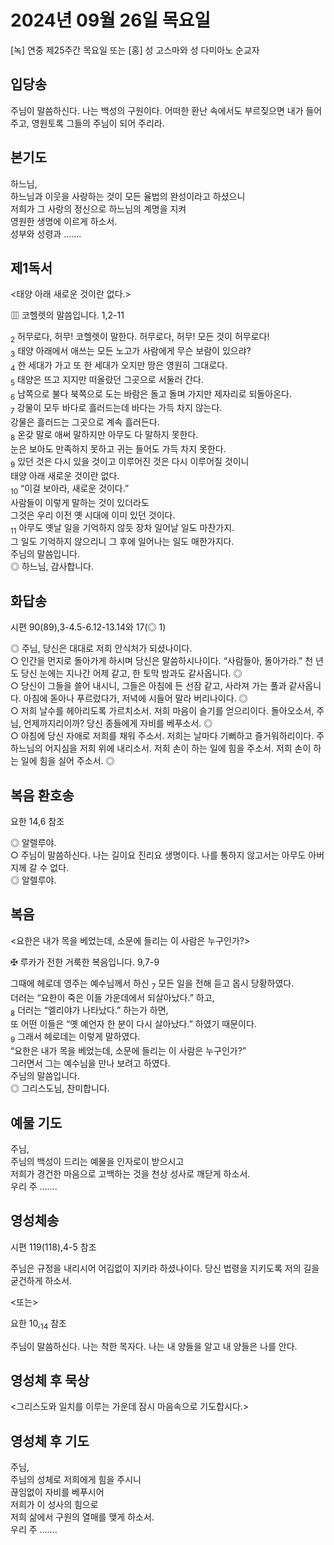 # 2024년 09월 26일 목요일

[녹] 연중 제25주간 목요일 또는 [홍] 성 고스마와 성 다미아노 순교자  


## 입당송

주님이 말씀하신다. 나는 백성의 구원이다. 어떠한 환난 속에서도 부르짖으면 내가 들어 주고, 영원토록 그들의 주님이 되어 주리라.  
  
## 본기도

하느님,  
하느님과 이웃을 사랑하는 것이 모든 율법의 완성이라고 하셨으니  
저희가 그 사랑의 정신으로 하느님의 계명을 지켜  
영원한 생명에 이르게 하소서.  
성부와 성령과 …….  
  
## 제1독서

<태양 아래 새로운 것이란 없다.>

▥ 코헬렛의 말씀입니다. 1,2-11

<sub>2</sub> 허무로다, 허무! 코헬렛이 말한다. 허무로다, 허무! 모든 것이 허무로다!  
<sub>3</sub> 태양 아래에서 애쓰는 모든 노고가 사람에게 무슨 보람이 있으랴?  
<sub>4</sub> 한 세대가 가고 또 한 세대가 오지만 땅은 영원히 그대로다.  
<sub>5</sub> 태양은 뜨고 지지만 떠올랐던 그곳으로 서둘러 간다.  
<sub>6</sub> 남쪽으로 불다 북쪽으로 도는 바람은 돌고 돌며 가지만 제자리로 되돌아온다.  
<sub>7</sub> 강물이 모두 바다로 흘러드는데 바다는 가득 차지 않는다.  
강물은 흘러드는 그곳으로 계속 흘러든다.  
<sub>8</sub> 온갖 말로 애써 말하지만 아무도 다 말하지 못한다.  
눈은 보아도 만족하지 못하고 귀는 들어도 가득 차지 못한다.  
<sub>9</sub> 있던 것은 다시 있을 것이고 이루어진 것은 다시 이루어질 것이니  
태양 아래 새로운 것이란 없다.  
<sub>10</sub> “이걸 보아라, 새로운 것이다.”  
사람들이 이렇게 말하는 것이 있더라도  
그것은 우리 이전 옛 시대에 이미 있던 것이다.  
<sub>11</sub> 아무도 옛날 일을 기억하지 않듯 장차 일어날 일도 마찬가지.  
그 일도 기억하지 않으리니 그 후에 일어나는 일도 매한가지다.  
주님의 말씀입니다.  
◎ 하느님, 감사합니다.  
  
## 화답송

시편 90(89),3-4.5-6.12-13.14와 17(◎ 1)

◎ 주님, 당신은 대대로 저희 안식처가 되셨나이다.  
○ 인간을 먼지로 돌아가게 하시며 당신은 말씀하시나이다. “사람들아, 돌아가라.” 천 년도 당신 눈에는 지나간 어제 같고, 한 토막 밤과도 같사옵니다. ◎  
○ 당신이 그들을 쓸어 내시니, 그들은 아침에 든 선잠 같고, 사라져 가는 풀과 같사옵니다. 아침에 돋아나 푸르렀다가, 저녁에 시들어 말라 버리나이다. ◎  
○ 저희 날수를 헤아리도록 가르치소서. 저희 마음이 슬기를 얻으리이다. 돌아오소서, 주님, 언제까지리이까? 당신 종들에게 자비를 베푸소서. ◎  
○ 아침에 당신 자애로 저희를 채워 주소서. 저희는 날마다 기뻐하고 즐거워하리이다. 주 하느님의 어지심을 저희 위에 내리소서. 저희 손이 하는 일에 힘을 주소서. 저희 손이 하는 일에 힘을 실어 주소서. ◎  
  
## 복음 환호송

요한 14,6 참조

◎ 알렐루야.  
○ 주님이 말씀하신다. 나는 길이요 진리요 생명이다. 나를 통하지 않고서는 아무도 아버지께 갈 수 없다.  
◎ 알렐루야.  
  
## 복음

<요한은 내가 목을 베었는데, 소문에 들리는 이 사람은 누구인가?>

✠ 루카가 전한 거룩한 복음입니다. 9,7-9

그때에 헤로데 영주는 예수님께서 하신 <sub>7</sub> 모든 일을 전해 듣고 몹시 당황하였다.  
더러는 “요한이 죽은 이들 가운데에서 되살아났다.” 하고,  
<sub>8</sub> 더러는 “엘리야가 나타났다.” 하는가 하면,  
또 어떤 이들은 “옛 예언자 한 분이 다시 살아났다.” 하였기 때문이다.  
<sub>9</sub> 그래서 헤로데는 이렇게 말하였다.  
“요한은 내가 목을 베었는데, 소문에 들리는 이 사람은 누구인가?”  
그러면서 그는 예수님을 만나 보려고 하였다.  
주님의 말씀입니다.  
◎ 그리스도님, 찬미합니다.  
  
## 예물 기도

주님,  
주님의 백성이 드리는 예물을 인자로이 받으시고  
저희가 경건한 마음으로 고백하는 것을 천상 성사로 깨닫게 하소서.  
우리 주 …….  
  
## 영성체송

시편 119(118),4-5 참조

주님은 규정을 내리시어 어김없이 지키라 하셨나이다. 당신 법령을 지키도록 저의 길을 굳건하게 하소서.  
  
<또는>  
  
요한 10,<sub>14</sub> 참조  
  
주님이 말씀하신다. 나는 착한 목자다. 나는 내 양들을 알고 내 양들은 나를 안다.  
## 영성체 후 묵상

<그리스도와 일치를 이루는 가운데 잠시 마음속으로 기도합시다.>  
## 영성체 후 기도

주님,  
주님의 성체로 저희에게 힘을 주시니  
끊임없이 자비를 베푸시어  
저희가 이 성사의 힘으로  
저희 삶에서 구원의 열매를 맺게 하소서.  
우리 주 …….